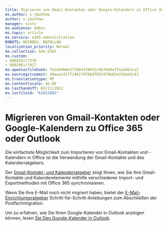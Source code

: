 ```yaml
---
title: Migrieren von Gmail-Kontakten oder Google-Kalendern zu Office 365 oder Outlook
ms.author: v-jmathew
author: v-jmathew
manager: scotv
ms.audience: Admin
ms.topic: article
ms.service: o365-administration
ROBOTS: NOINDEX, NOFOLLOW
localization_priority: Normal
ms.collection: Adm_O365
ms.custom:
- 9004197/7378
- 9003961/7017
ms.openlocfilehash: 7e2eb0b0e372084339632cbb7040affa2e6b3ca2
ms.sourcegitcommit: 49eaa1417714617d768df85fd79b65e35b6e5c83
ms.translationtype: MT
ms.contentlocale: de-DE
ms.lasthandoff: 02/11/2022
ms.locfileid: "62651802"
---
```

# <a name="migrate-gmail-contacts-or-google-calendars-to-office-365-or-outlook"></a>Migrieren von Gmail-Kontakten oder Google-Kalendern zu Office 365 oder Outlook

Die einfachste Möglichkeit zum Importieren von Gmail-Kontakten und -Kalendern in Office ist die Verwendung der Gmail-Kontakte und des Kalenderratgebers.

Der [Gmail-Kontakt- und Kalenderratgeber](https://go.microsoft.com/fwlink/?linkid=2134386) zeigt Ihnen, wie Sie Ihre Gmail-Kontakte und Kalenderelemente mithilfe verschiedener Import- und Exportmethoden mit Office 365 synchronisieren.

Wenn Sie Ihre E-Mail noch nicht migriert haben, bietet der [E-Mail-Einrichtungsratgeber](https://go.microsoft.com/fwlink/?linkid=2133951) Schritt-für-Schritt-Anleitungen zum Abschließen der Postfachmigration.

Um zu erfahren, wie Sie Ihren Google-Kalender in Outlook anzeigen können, lesen [Sie Den Google-Kalender in Outlook](https://go.microsoft.com/fwlink/?linkid=2083939).
